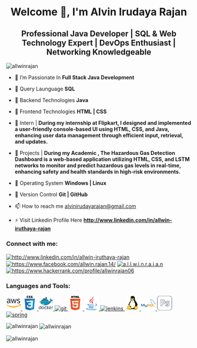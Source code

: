 <h1 align="center">Welcome 👋, I'm <bold>Alvin Irudaya Rajan<bold></h1>
<h2 align="center">Professional Java Developer | SQL & Web Technology Expert | DevOps Enthusiast | Networking Knowledgeable</h2>

<p align="left"> <img src="https://komarev.com/ghpvc/?username=allwinrajan&label=Profile%20views&color=0e75b6&style=flat" alt="allwinrajan" /> </p>

- 🌟 I’m Passionate In **Full Stack Java Development**

- 🌟 Query Launguage **SQL**

- 🌟 Backend Technologies **Java**

- 🌟 Frontend Technologies **HTML | CSS**

- 🌟 Intern |
**During my internship at Flipkart, I designed and implemented a user-friendly console-based UI using HTML, CSS, and Java, enhancing user data management through efficient input, retrieval, and updates.**

- 🌟 Projects |
**During my Academic , The Hazardous Gas Detection Dashboard is a web-based application utilizing HTML, CSS, and LSTM networks to monitor and predict hazardous gas levels in real-time, enhancing safety and health standards in high-risk environments.**

- 🌟 Operating System **Windows | Linux**

- 🌟 Version Control **Git | GitHub**

- 📫 How to reach me [alvinirudayarajan@gmail.com](alvinirudayarajan@gmail.com)

- ⚡ Visit Linkedin Profile Here **http://www.linkedin.com/in/allwin-iruthaya-rajan**

<h3 align="left">Connect with me:</h3>
<p align="left">
<a href="https://linkedin.com/in/http://www.linkedin.com/in/allwin-iruthaya-rajan" target="blank"><img align="center" src="https://raw.githubusercontent.com/rahuldkjain/github-profile-readme-generator/master/src/images/icons/Social/linked-in-alt.svg" alt="http://www.linkedin.com/in/allwin-iruthaya-rajan" height="30" width="40" /></a>
<a href="https://fb.com/https://www.facebook.com/allwin.rajan.14/(https://www.facebook.com/allwin.rajan.14/)" target="blank"><img align="center" src="https://raw.githubusercontent.com/rahuldkjain/github-profile-readme-generator/master/src/images/icons/Social/facebook.svg" alt="https://www.facebook.com/allwin.rajan.14/" height="30" width="40" /></a>
<a href="https://instagram.com/a.l.l.w.i.n.r.a.j.a.n" target="blank"><img align="center" src="https://raw.githubusercontent.com/rahuldkjain/github-profile-readme-generator/master/src/images/icons/Social/instagram.svg" alt="a.l.l.w.i.n.r.a.j.a.n" height="30" width="40" /></a>
<a href="https://www.hackerrank.com/https://www.hackerrank.com/profile/allwinrajan06" target="blank"><img align="center" src="https://raw.githubusercontent.com/rahuldkjain/github-profile-readme-generator/master/src/images/icons/Social/hackerrank.svg" alt="https://www.hackerrank.com/profile/allwinrajan06" height="30" width="40" /></a>
</p>

<h3 align="left">Languages and Tools:</h3>
<p align="left"> <a href="https://aws.amazon.com" target="_blank" rel="noreferrer"> <img src="https://raw.githubusercontent.com/devicons/devicon/master/icons/amazonwebservices/amazonwebservices-original-wordmark.svg" alt="aws" width="40" height="40"/> </a> <a href="https://www.w3schools.com/css/" target="_blank" rel="noreferrer"> <img src="https://raw.githubusercontent.com/devicons/devicon/master/icons/css3/css3-original-wordmark.svg" alt="css3" width="40" height="40"/> </a> <a href="https://www.docker.com/" target="_blank" rel="noreferrer"> <img src="https://raw.githubusercontent.com/devicons/devicon/master/icons/docker/docker-original-wordmark.svg" alt="docker" width="40" height="40"/> </a> <a href="https://git-scm.com/" target="_blank" rel="noreferrer"> <img src="https://www.vectorlogo.zone/logos/git-scm/git-scm-icon.svg" alt="git" width="40" height="40"/> </a> <a href="https://www.w3.org/html/" target="_blank" rel="noreferrer"> <img src="https://raw.githubusercontent.com/devicons/devicon/master/icons/html5/html5-original-wordmark.svg" alt="html5" width="40" height="40"/> </a> <a href="https://www.java.com" target="_blank" rel="noreferrer"> <img src="https://raw.githubusercontent.com/devicons/devicon/master/icons/java/java-original.svg" alt="java" width="40" height="40"/> </a> <a href="https://www.jenkins.io" target="_blank" rel="noreferrer"> <img src="https://www.vectorlogo.zone/logos/jenkins/jenkins-icon.svg" alt="jenkins" width="40" height="40"/> </a> <a href="https://www.linux.org/" target="_blank" rel="noreferrer"> <img src="https://raw.githubusercontent.com/devicons/devicon/master/icons/linux/linux-original.svg" alt="linux" width="40" height="40"/> </a> <a href="https://www.mysql.com/" target="_blank" rel="noreferrer"> <img src="https://raw.githubusercontent.com/devicons/devicon/master/icons/mysql/mysql-original-wordmark.svg" alt="mysql" width="40" height="40"/> </a> <a href="https://www.photoshop.com/en" target="_blank" rel="noreferrer"> <img src="https://raw.githubusercontent.com/devicons/devicon/master/icons/photoshop/photoshop-line.svg" alt="photoshop" width="40" height="40"/> </a> <a href="https://spring.io/" target="_blank" rel="noreferrer"> <img src="https://www.vectorlogo.zone/logos/springio/springio-icon.svg" alt="spring" width="40" height="40"/> </a> </p>

<p><img align="left" src="https://github-readme-stats.vercel.app/api/top-langs?username=allwinrajan&show_icons=true&locale=en&layout=compact" alt="allwinrajan" /></p>

<p>&nbsp;<img align="center" src="https://github-readme-stats.vercel.app/api?username=allwinrajan&show_icons=true&locale=en" alt="allwinrajan" /></p>

<p><img align="center" src="https://github-readme-streak-stats.herokuapp.com/?user=allwinrajan&" alt="allwinrajan" /></p>
